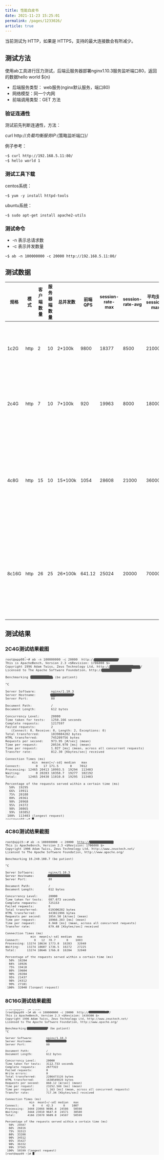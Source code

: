 ```yaml
---
title: 性能白皮书    
date: 2021-11-23 15:25:01
permalink: /pages/1233026/
article: true
---
```



当前测试为 HTTP，如果是 HTTPS，支持的最大连接数会有所减少。

## 测试方法

使用ab工具进行压力测试，后端云服务器部署nginx1.10.3服务监听端口80，返回的数据hello world ${n}

- 后端服务类型： web服务(nginx默认服务，端口80)
- 网络模型：同一个内网
- 前端调用类型：GET 方法

### 验证连通性

 测试前先判断连通性，方法：

curl http://${负载均衡服务IP}:${策略监听端口}/ 

例子参考： 

```shell
~$ curl http://192.168.5.11:80/
~$ hello world 1
```

### 测试工具下载

centos系统：

```shell
~$ yum -y install httpd-tools
```

ubuntu系统：

```shell
~$ sudo apt-get install apache2-utils
```

### 测试命令

- -n  表示总请求数
- -c 表示并发数量

```shell
~$ ab -n 100000000 -c 20000 http://192.168.5.11:80/
```



## 测试数据

| 规格  | 模式 | 客户端数量 | 服务器端数量 | 总并发数 | 前端QPS | session-rate-max | session-rate-avg | 平均支持session-max | 描述                                                         |
| ----- | ---- | ---------- | ------------ | -------- | ------- | ---------------- | ---------------- | ------------------- | ------------------------------------------------------------ |
| 1c2G  | http | 2          | 10           | 2*100k   | 9800    | 18377            | 8500             | 21000               | CPU基本没有空闲，建议限速session rate 5000，连接最大：5000   |
| 2c4G  | http | 7          | 10           | 7*100k   | 920     | 19963            | 8000             | 180000              | 最多支持7个客户端压测，再多系统就会出现wa迅速增加，而且sys也会增长 |
| 4c8G  | http | 15         | 10           | 15*100k  | 1054    | 28608            | 21000            | 360000              | 建议限速session rate 400000，连接最大 400000，后端最大连接为 20000（继续压测的话，内存和HaProxy写入磁盘将会是瓶颈） |
| 8c16G | http | 26         | 25           | 26*100k  | 641.12  | 25024            | 20000            | 700000              | 建议限速session rate 700000，连接最大 700000，后端最大连接为 30000（继续压测的话，客户端程序报错，连接超时错误） |

## 测试结果

### 2C4G测试结果截图

![2c4g](./pic/2c4g.png)

### 4C8G测试结果截图

![4c8g](./pic/4c8g.png)

### 8C16G测试结果截图

![8c16g](./pic/8c16g.png)

